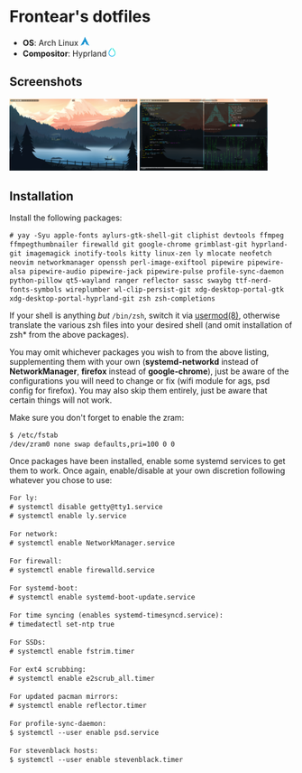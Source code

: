 # Frontear's dotfiles
- **OS**: Arch Linux <img style="height: 16px;" src=".github/archlinux.png" alt="Arch Linux Logo" />
- **Compositor**: Hyprland <img style="height: 16px;" src=".github/hyprland.png" alt="Hyprland Logo" />

## Screenshots

<div>
    <img style="width: 45%;" src=".github/screenshot0.png" alt="Empty workspace" />
    <img style="width: 45%;" src=".github/screenshot1.png" alt="Workspace with nvim on the left, neofetch and cmatrix on the right" />
</div>

## Installation
Install the following packages:

```
# yay -Syu apple-fonts aylurs-gtk-shell-git cliphist devtools ffmpeg ffmpegthumbnailer firewalld git google-chrome grimblast-git hyprland-git imagemagick inotify-tools kitty linux-zen ly mlocate neofetch neovim networkmanager openssh perl-image-exiftool pipewire pipewire-alsa pipewire-audio pipewire-jack pipewire-pulse profile-sync-daemon python-pillow qt5-wayland ranger reflector sassc swaybg ttf-nerd-fonts-symbols wireplumber wl-clip-persist-git xdg-desktop-portal-gtk xdg-desktop-portal-hyprland-git zsh zsh-completions
```

If your shell is anything _but_ `/bin/zsh`, switch it via [usermod(8)](https://man.archlinux.org/man/usermod.8.en), otherwise translate the various zsh files into your desired shell (and omit installation of zsh* from the above packages).

You may omit whichever packages you wish to from the above listing, supplementing them with your own (**systemd-networkd** instead of **NetworkManager**, **firefox** instead of **google-chrome**), just be aware of the configurations you will need to change or fix (wifi module for ags, psd config for firefox). You may also skip them entirely, just be aware that certain things will not work.

Make sure you don't forget to enable the zram:
```
$ /etc/fstab
/dev/zram0 none swap defaults,pri=100 0 0
```

Once packages have been installed, enable some systemd services to get them to work. Once again, enable/disable at your own discretion following whatever you chose to use:
```
For ly:
# systemctl disable getty@tty1.service
# systemctl enable ly.service

For network:
# systemctl enable NetworkManager.service

For firewall:
# systemctl enable firewalld.service

For systemd-boot:
# systemctl enable systemd-boot-update.service

For time syncing (enables systemd-timesyncd.service):
# timedatectl set-ntp true

For SSDs:
# systemctl enable fstrim.timer

For ext4 scrubbing:
# systemctl enable e2scrub_all.timer

For updated pacman mirrors:
# systemctl enable reflector.timer

For profile-sync-daemon:
$ systemctl --user enable psd.service

For stevenblack hosts:
$ systemctl --user enable stevenblack.timer
```
